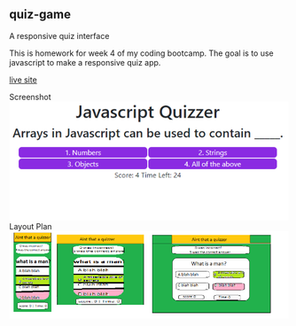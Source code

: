 ## quiz-game
A responsive quiz interface

This is homework for week 4 of my coding bootcamp. The goal is to use javascript to make a responsive quiz app.

[live site](https://andrew836-dev.github.io/quiz-game/)

Screenshot
![Image of one question, showing widescreen layout, timer and score](./img/quiz-preview.png "Final appearance")
Layout Plan
![Images for the intended visual layout of the app at different breakpoints](./img/quizzer-concept.png "Part of my planning stage")